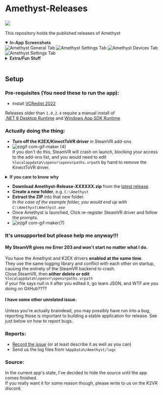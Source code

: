 # Amethyst-Releases
### **[<img src="https://user-images.githubusercontent.com/8508676/181382203-946594a8-64d4-4861-bad8-f1f2c02262b2.png">](#setup)**
This repository holds the published releases of Amethyst

<details open>
<summary><span style="font-weight:600;">In-App Screenshots</span></summary>
<img alt="Amethyst General Tab" src="https://imgur.com/rsotr0K.png">
<img alt="Amethyst Settings Tab" src="https://imgur.com/iyyLi5L.png"> 
<img alt="Amethyst Devices Tab" src="https://imgur.com/GntYVBe.png">
<img alt="Amethyst Settings Tab" src="https://imgur.com/OGyK2ln.png"> 
</details>

<details>
<summary><span style="font-weight:600;">Extra/Fun Stuff</span></summary>
<img alt="Amethyst ExtFlip" src="https://imgur.com/qsnB2hO.png">
<img alt="Amethyst Okashi Tab" src="https://imgur.com/Mi7Ahw3.png">
</details>
</br>

## Setup
### Pre-requisites (You need these to run the app):
- Install [VCRedist 2022](https://aka.ms/vs/17/release/vc_redist.x64.exe)

Releases older than `1.0.2.4` require a manual install of  
[.NET 6 Desktop Runtime](https://dotnet.microsoft.com/en-us/download/dotnet/thank-you/runtime-desktop-6.0.4-windows-x64-installer) and [Windows App SDK Runtime](https://docs.microsoft.com/en-us/windows/apps/windows-app-sdk/downloads)

### Actually doing the thing:

 - **Turn off the K2EX/KinectToVR driver** in SteamVR add-ons  
 - ![ezgif com-gif-maker (4)](https://user-images.githubusercontent.com/8508676/181381168-62bf00e4-5a2e-46c7-8970-cf841793fa56.gif)  
  If you don't do this, SteamVR will crash on launch, blocking your access to the add-ons list, and you would need to edit `%localappdata%\openvr\openvrpaths.vrpath` by hand to remove the KinectToVR driver.  
  <details>
  <summary><span style="font-weight:600;">If you care to know why</span></summary>
  This happens because glog (the logging library used in the K2EX driver and in the Amethyst driver alike)
  gets loaded into the OpenVR assembly, but it can only be loaded once. So when the K2EX driver tries to
  load after Amethyst's. Everything explodes.
  
  Considering this, if you rename the name entry in the vrdrivermanifest for the K2EX driver so it's
  alphabetically before Amethyst, like `0kinecttovr` then Amethyst will load second and take over the
  existing glog instance.
 </details>
 
 - **Download Amethyst-Release-XXXXXX.zip** from the [latest release](https://github.com/KinectToVR/Amethyst-Releases/releases/latest).
 - **Create a new folder**, e.g. `C:\Amethyst`
 - **Extract the ZIP** into that new folder.  
   *In the case of the example folder, you would end up with `C:\Amethyst\Amethyst.exe`*
 - Once Amethyst is launched, Click re-register SteamVR driver and follow the prompts.
 -  ![ezgif com-gif-maker(7)](https://user-images.githubusercontent.com/8508676/181381958-98f913be-e7f7-461a-9c52-d642c9090a65.gif)

### It's unsupported but please help me anyway!!!

#### My SteamVR gives me Error 203 and won't start no matter what I do.
You have the Amethyst and K2EX drivers **enabled at the same time**.  
They use the same logging library and conflict with each other on startup, causing the entirety of the SteamVR backend to crash.  
Close SteamVR, then **either delete or edit** `%localappdata%\openvr\openvrpaths.vrpath`  
if your file says null in it after you edited it, go learn JSON, and WTF are you doing on GitHub????

#### I have some other unrelated issue.
Unless you're actually braindead, you may possibly have run into a bug,  
reporting those is important to building a stable application for release. 
See just below on how to report bugs.

### Reports: 
- <ins>Record the issue</ins> (or at least describe it as well as you can)
- Send us the log files from ```%AppData%/Amethyst/logs```

### Source:
In the current app's state, I've decided to hide the source until the app comes finished.<br>
If you really want it for some reason though, please write to us on the K2VR discord.
